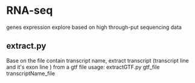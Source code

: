 # RNA-seq
genes expression explore based on high through-put sequencing data 
## extract.py
Base on the file contain transcript name, extract transcript (transcript line and it's exon line ) from a gtf file
usage: extractGTF.py gtf_file transcriptName_file
